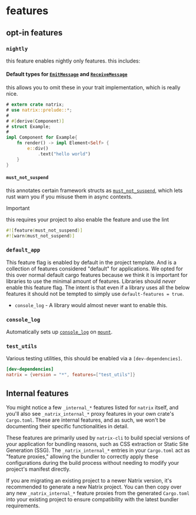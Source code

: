 # features

## opt-in features

### `nightly`

this feature enables nightly only features. this includes:

#### Default types for [`EmitMessage`](reactivity::component::Component::EmitMessage) and [`ReceiveMessage`](reactivity::component::Component::ReceiveMessage)

this allows you to omit these in your trait implementation, which is really nice.

```rust
# extern crate natrix;
# use natrix::prelude::*;
#
# #[derive(Component)]
# struct Example;
#
impl Component for Example{
    fn render() -> impl Element<Self> {
        e::div()
            .text("hello world")
    }
}
```

#### `must_not_suspend`

this annotates certain framework structs as [`must_not_suspend`](https://github.com/rust-lang/rust/issues/83310), which lets rust warn you if you misuse them in async contexts.

> [!IMPORTANT]
> this requires your project to also enable the feature and use the lint
>
> ```rust
> #![feature(must_not_suspend)]
> #![warn(must_not_suspend)]
> ```

### `default_app`
This feature flag is enabled by default in the project template. And is a collection of features considered "default" for applications.
We opted for this over normal default cargo features because we think it is important for libraries to use the minimal amount of features.
Libraries should *never* enable this feature flag.
The intent is that even if a library uses all the below features it should not be tempted to simply use `default-features = true`.

* `console_log` - A library would almost never want to enable this.

### `console_log`
Automatically sets up [`console_log`](https://crates.io/crates/console_log) on [`mount`](reactivity::component::mount).

### `test_utils`
Various testing utilities, this should be enabled via a `[dev-dependencies]`.
```toml
[dev-dependencies]
natrix = {version = "*", features=["test_utils"]}
```

## Internal features

You might notice a few `_internal_*` features listed for `natrix` itself, and you'll also see `_natrix_internal_*` proxy features in your own crate's `Cargo.toml`. These are internal features, and as such, we won't be documenting their specific functionalities in detail.

These features are primarily used by `natrix-cli` to build special versions of your application for bundling reasons, such as CSS extraction or Static Site Generation (SSG). The `_natrix_internal_*` entries in your `Cargo.toml` act as "feature proxies," allowing the bundler to correctly apply these configurations during the build process without needing to modify your project's manifest directly.

If you are migrating an existing project to a newer Natrix version, it's recommended to generate a new Natrix project. You can then copy over any new `_natrix_internal_*` feature proxies from the generated `Cargo.toml` into your existing project to ensure compatibility with the latest bundler requirements.
